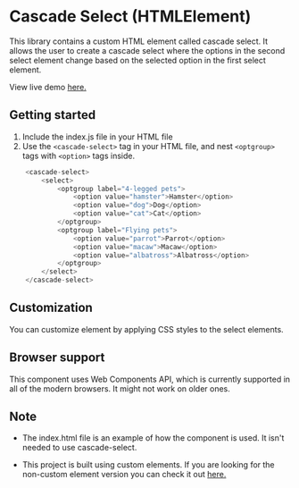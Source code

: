 # Cascade Select (HTMLElement)

This library contains a custom HTML element called cascade select. It allows the user to create a cascade select where the options in the second select element change based on the selected option in the first select element.

View live demo [here.](https://3l4x.github.io/cascade-select-HTMLElement/)

## Getting started

 1. Include the index.js file in your HTML file
 2. Use the ```<cascade-select>``` tag in your HTML file, and nest ```<optgroup>``` tags with ```<option>``` tags inside.
``` javascript
    <cascade-select>
        <select>
            <optgroup label="4-legged pets">
                <option value="hamster">Hamster</option>
                <option value="dog">Dog</option>
                <option value="cat">Cat</option>
            </optgroup>
            <optgroup label="Flying pets">
                <option value="parrot">Parrot</option>
                <option value="macaw">Macaw</option>
                <option value="albatross">Albatross</option>
            </optgroup>
        </select>
    </cascade-select>
```

## Customization
You can customize <cascade-select> element by applying CSS styles to the select elements.


## Browser support
This component uses Web Components API, which is currently supported in all of the modern browsers. It might not work on older ones.

## Note
- The index.html file is an example of how the component is used. It isn't needed to use cascade-select.

- This project is built using custom elements. If you are looking for the non-custom element version you can check it out [here.](https://github.com/3l4x/cascade-select)

